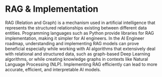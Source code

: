# RAG & Implementation

RAG (Relation and Graph) is a mechanism used in artificial intelligence that represents the structured relationships existing between different data entities. Programming languages such as Python provide libraries for RAG implementation, making it simpler for AI engineers. In the AI Engineer roadmap, understanding and implementing RAG models can prove beneficial especially while working with AI algorithms that extensively deal with relational and structured data, such as graph-based Deep Learning algorithms, or while creating knowledge graphs in contexts like Natural Language Processing (NLP). Implementing RAG efficiently can lead to more accurate, efficient, and interpretable AI models.
